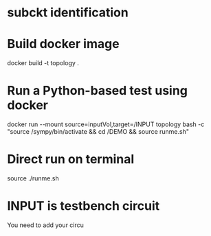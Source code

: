 # subckt identification

# Build docker image
docker build -t topology .

# Run a Python-based test using docker

docker run --mount source=inputVol,target=/INPUT topology bash -c "source /sympy/bin/activate && cd /DEMO && source runme.sh"

# Direct run on terminal
source ./runme.sh

# INPUT is testbench circuit
You need to add your circu


